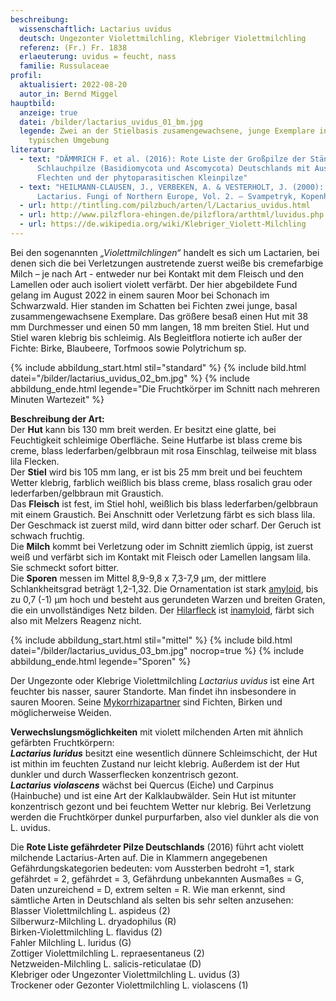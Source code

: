 ```yaml
---
beschreibung:
  wissenschaftlich: Lactarius uvidus
  deutsch: Ungezonter Violettmilchling, Klebriger Violettmilchling
  referenz: (Fr.) Fr. 1838
  erlaeuterung: uvidus = feucht, nass
  familie: Russulaceae
profil:
  aktualisiert: 2022-08-20
  autor_in: Bernd Miggel
hauptbild:
  anzeige: true
  datei: /bilder/lactarius_uvidus_01_bm.jpg
  legende: Zwei an der Stielbasis zusamengewachsene, junge Exemplare in ihrer
    typischen Umgebung
literatur:
  - text: "DÄMMRICH F. et al. (2016): Rote Liste der Großpilze der Ständer- und
      Schlauchpilze (Basidiomycota und Ascomycota) Deutschlands mit Ausnahme der
      Flechten und der phytoparasitischen Kleinpilze"
  - text: "HEILMANN-CLAUSEN, J., VERBEKEN, A. & VESTERHOLT, J. (2000): The genus
      Lactarius. Fungi of Northern Europe, Vol. 2. – Svampetryk, Kopenhagen"
  - url: http://tintling.com/pilzbuch/arten/l/Lactarius_uvidus.html
  - url: http://www.pilzflora-ehingen.de/pilzflora/arthtml/luvidus.php
  - url: https://de.wikipedia.org/wiki/Klebriger_Violett-Milchling
---
```

Bei den sogenannten *„Violettmilchlingen“* handelt es sich um Lactarien, bei denen sich die bei Verletzungen austretende zuerst weiße bis cremefarbige Milch  – je nach Art - entweder nur bei Kontakt mit dem Fleisch und den Lamellen oder auch isoliert violett verfärbt. Der hier abgebildete Fund gelang im August 2022 in einem sauren Moor bei Schonach im Schwarzwald. Hier standen im Schatten bei Fichten zwei junge, basal zusammengewachsene Exemplare. Das größere besaß einen Hut mit 38 mm Durchmesser und einen 50 mm langen, 18 mm breiten Stiel. Hut und Stiel waren klebrig bis schleimig. Als Begleitflora notierte ich außer der Fichte: Birke, Blaubeere, Torfmoos sowie Polytrichum sp.

{% include abbildung_start.html stil="standard" %}
{% include bild.html datei="/bilder/lactarius_uvidus_02_bm.jpg" %}
{% include abbildung_ende.html legende="Die Fruchtkörper im Schnitt nach mehreren Minuten Wartezeit" %}

**Beschreibung der Art:**\
Der **Hut** kann bis 130 mm breit werden. Er besitzt eine glatte, bei Feuchtigkeit schleimige Oberfläche. Seine Hutfarbe ist blass creme bis creme, blass lederfarben/gelbbraun mit rosa Einschlag, teilweise mit blass lila Flecken.\
Der **Stiel** wird bis 105 mm lang, er ist bis 25 mm breit und bei feuchtem Wetter klebrig, farblich weißlich bis blass creme, blass rosalich grau oder lederfarben/gelbbraun mit Graustich.\
Das **Fleisch** ist fest, im Stiel hohl, weißlich bis blass lederfarben/gelbbraun mit einem Graustich. Bei Anschnitt oder Verletzung färbt es sich blass lila. Der Geschmack ist zuerst mild, wird dann bitter oder scharf. Der Geruch ist schwach fruchtig.\
Die **Milch** kommt bei Verletzung oder im Schnitt ziemlich üppig, ist zuerst weiß und verfärbt sich im Kontakt mit Fleisch oder Lamellen langsam lila. Sie schmeckt sofort bitter.\
Die **Sporen** messen im Mittel 8,9-9,8 x 7,3-7,9 µm, der mittlere Schlankheitsgrad beträgt 1,2-1,32. Die Ornamentation ist stark [amyloid](amyloid "Glossar"), bis zu 0,7 (-1) µm hoch und besteht aus gerundeten Warzen und breiten Graten, die ein unvollständiges Netz bilden. Der [Hilarfleck](Hilarfleck "Glossar") ist [inamyloid](inamyloid "Glossar"), färbt sich also mit Melzers Reagenz nicht.

{% include abbildung_start.html stil="mittel" %}
{% include bild.html datei="/bilder/lactarius_uvidus_03_bm.jpg" nocrop=true %}
{% include abbildung_ende.html legende="Sporen" %}

Der Ungezonte oder Klebrige Violettmilchling *Lactarius uvidus* ist eine Art feuchter bis nasser, saurer Standorte. Man findet ihn insbesondere in sauren Mooren. Seine [Mykorrhizapartner](Mykorrhiza "Glossar") sind Fichten, Birken und möglicherweise Weiden.

**Verwechslungsmöglichkeiten** mit violett milchenden Arten mit ähnlich gefärbten Fruchtkörpern:\
***Lactarius luridus*** besitzt eine wesentlich dünnere Schleimschicht, der Hut ist mithin im feuchten Zustand nur leicht klebrig. Außerdem ist der Hut dunkler und durch Wasserflecken konzentrisch gezont.\
***Lactarius violascens*** wächst bei Quercus (Eiche) und Carpinus (Hainbuche) und ist eine Art der Kalklaubwälder. Sein Hut ist mitunter konzentrisch gezont und bei feuchtem Wetter nur klebrig. Bei Verletzung werden die Fruchtkörper dunkel purpurfarben, also viel dunkler als die von L. uvidus.

Die **Rote Liste gefährdeter Pilze Deutschlands** (2016) führt acht violett milchende Lactarius-Arten auf. Die in Klammern angegebenen Gefährdungskategorien bedeuten: vom Aussterben bedroht =1, stark gefährdet = 2, gefährdet = 3, Gefährdung unbekannten Ausmaßes = G, Daten unzureichend = D, extrem selten = R. Wie man erkennt, sind sämtliche Arten in Deutschland als selten bis sehr selten anzusehen:
Blasser Violettmilchling L. aspideus (2)  
Silberwurz-Milchling L. dryadophilus (R)  
Birken-Violettmilchling L. flavidus (2)  
Fahler Milchling L. luridus (G)  
Zottiger Violettmilchling L. repraesentaneus (2)  
Netzweiden-Milchling L. salicis-reticulatae (D)  
Klebriger oder Ungezonter Violettmilchling L. uvidus (3)  
Trockener oder Gezonter Violettmilchling L. violascens (1)